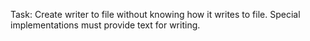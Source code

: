 Task: Create writer to file without knowing how it writes to file.
 Special implementations must provide text for  writing.